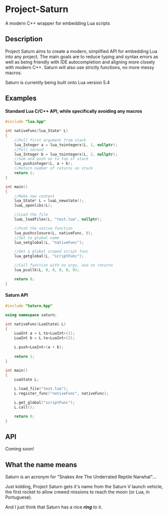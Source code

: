 # Project-Saturn
A modern C++ wrapper for embedding Lua scripts

## Description
Project Saturn aims to create a modern, simplified API for embedding Lua into any project. 
The main goals are to reduce typing and syntax errors as well as being friendly with IDE autocompletion and aligning
more closely with modern C++. Saturn will also use strictly functions, no more messy macros.

Saturn is currently being built onto Lua version 5.4

## Examples
#### Standard Lua C/C++ API, while specifically avoiding any macros
```C++
#include "lua.hpp"

int nativeFunc(lua_State* L)
{
	//Pull first argument from stack
	lua_Integer a = lua_tointegerx(L, 1, nullptr);
	//Pull second
	lua_Integer b = lua_tointegerx(L, 2, nullptr);
	//Sum and push on to top of stack
	lua_pushinteger(L, a + b);
	//Return number of returns on stack
	return 1;
}

int main()
{
	//Make new context
	lua_State* L = luaL_newstate();
	luaL_openlibs(L);

	//Load the file
	luaL_loadfilex(L, "test.lua", nullptr);

	//Push the native function
	lua_pushcclosure(L, nativeFunc, 0);
	//Set to global name
	lua_setglobal(L, "nativeFunc");

	//Get a global scoped script func
	lua_getglobal(L, "scriptFunc");

	//Call function with no args, and no returns
	lua_pcallk(L, 0, 0, 0, 0, 0);

	return 0;
}
```
#### Saturn API
```C++
#include "Saturn.hpp"

using namespace saturn;

int nativeFunc(LuaState& L)
{
	LuaInt a = L.to<LuaInt>(1);
	LuaInt b = L.to<LuaInt>(2);

	L.push<LuaInt>(a + b);
	
    return 1;
}

int main()
{
	LuaState L;

	L.load_file("test.lua");
	L.register_func("nativeFunc", nativeFunc);

	L.get_global("scriptFunc");
	L.call();

	return 0;
}
```

## API
Coming soon!


## What the name means
Saturn is an acronym for "Snakes Are The Underrated Reptile Narwhal"...


Just kidding, Project Saturn gets it's name from the Saturn V launch vehicle,
the first rocket to allow crewed missions to reach the moon (or Lua, in Portuguese).


And I just think that Saturn has a nice __*ring*__ to it.
